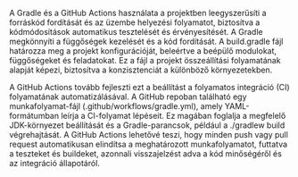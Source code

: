 A Gradle és a GitHub Actions használata a projektben leegyszerűsíti a forráskód fordítását és az üzembe helyezési folyamatot, biztosítva a kódmódosítások automatikus tesztelését és érvényesítését. A Gradle megkönnyíti a függőségek kezelését és a kód fordítását. A build.gradle fájl határozza meg a projekt konfigurációját, beleértve a beépülő modulokat, függőségeket és feladatokat. Ez a fájl a projekt összeállítási folyamatának alapját képezi, biztosítva a konzisztenciát a különböző környezetekben.

A GitHub Actions tovább fejleszti ezt a beállítást a folyamatos integráció (CI) folyamatának automatizálásával. A GitHub repoban található egy munkafolyamat-fájl (.github/workflows/gradle.yml), amely YAML-formátumban leírja a CI-folyamat lépéseit. Ez magában foglalja a megfelelő JDK-környezet beállítását és a Gradle-parancsok, például a ./gradlew build végrehajtását. A GitHub Actions lehetővé teszi, hogy minden push vagy pull request automatikusan elindítsa a meghatározott munkafolyamatot, futtatva a teszteket és buildeket, azonnali visszajelzést adva a kód minőségéről és az integráció állapotáról.
